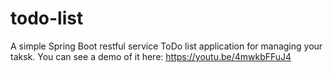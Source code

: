 # todo-list

A simple Spring Boot restful service ToDo list application for managing your taksk. You can see a demo of it here: https://youtu.be/4mwkbFFuJ4

